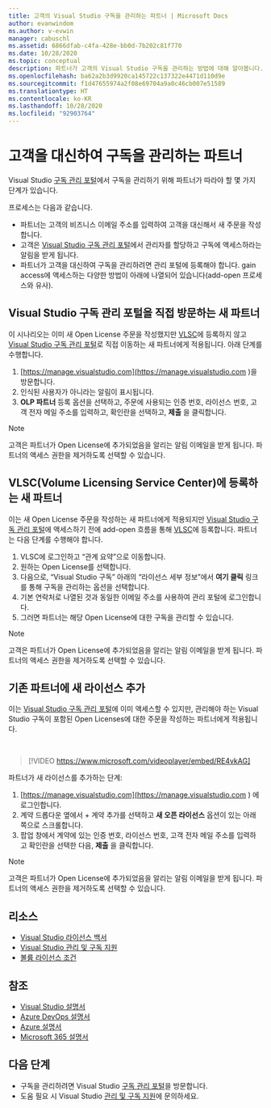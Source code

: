 ```yaml
---
title: 고객의 Visual Studio 구독을 관리하는 파트너 | Microsoft Docs
author: evanwindom
ms.author: v-evwin
manager: cabuschl
ms.assetid: 6866dfab-c4fa-428e-bb0d-7b202c81f770
ms.date: 10/28/2020
ms.topic: conceptual
description: 파트너가 고객의 Visual Studio 구독을 관리하는 방법에 대해 알아봅니다.
ms.openlocfilehash: ba62a2b3d9920ca145722c137322e4471d110d9e
ms.sourcegitcommit: f1d47655974a2f08e69704a9a0c46cb007e51589
ms.translationtype: HT
ms.contentlocale: ko-KR
ms.lasthandoff: 10/28/2020
ms.locfileid: "92903764"
---
```

# <a name="partners-managing-subscriptions-on-behalf-of-customers"></a>고객을 대신하여 구독을 관리하는 파트너
Visual Studio [구독 관리 포털](https://manage.visualstudio.com)에서 구독을 관리하기 위해 파트너가 따라야 할 몇 가지 단계가 있습니다. 

프로세스는 다음과 같습니다.
- 파트너는 고객의 비즈니스 이메일 주소를 입력하여 고객을 대신해서 새 주문을 작성합니다.
- 고객은 [Visual Studio 구독 관리 포털](https://manage.visualstudio.com)에서 관리자를 할당하고 구독에 액세스하라는 알림을 받게 됩니다.
- 파트너가 고객을 대신하여 구독을 관리하려면 관리 포털에 등록해야 합니다. gain access에 액세스하는 다양한 방법이 아래에 나열되어 있습니다(add-open 프로세스와 유사).

## <a name="new-partners-visiting-the-visual-studio-subscriptions-administration-portal-directly"></a>Visual Studio 구독 관리 포털을 직접 방문하는 새 파트너
이 시나리오는 이미 새 Open License 주문을 작성했지만 [VLSC](https://www.microsoft.com/Licensing/servicecenter/default.aspx)에 등록하지 않고 [Visual Studio 구독 관리 포털](https://manage.visualstudio.com)로 직접 이동하는 새 파트너에게 적용됩니다.  아래 단계를 수행합니다.
1. [https://manage.visualstudio.com](<https://manage.visualstudio.com> )을 방문합니다.
1. 인식된 사용자가 아니라는 알림이 표시됩니다.
1. **OLP 파트너** 등록 옵션을 선택하고, 주문에 사용되는 인증 번호, 라이선스 번호, 고객 전자 메일 주소를 입력하고, 확인란을 선택하고, **제출** 을 클릭합니다.

> [!NOTE]
> 고객은 파트너가 Open License에 추가되었음을 알리는 알림 이메일을 받게 됩니다. 파트너의 액세스 권한을 제거하도록 선택할 수 있습니다.

## <a name="new-partners-who-register-on-the-volume-licensing-service-center-vlsc"></a>VLSC(Volume Licensing Service Center)에 등록하는 새 파트너

이는 새 Open License 주문을 작성하는 새 파트너에게 적용되지만 [Visual Studio 구독 관리 포털](https://manage.visualstudio.com)에 액세스하기 전에 add-open 흐름을 통해 [VLSC](https://www.microsoft.com/Licensing/servicecenter/default.aspx)에 등록합니다. 파트너는 다음 단계를 수행해야 합니다.
1. VLSC에 로그인하고 “관계 요약”으로 이동합니다.
1. 원하는 Open License를 선택합니다.
1. 다음으로, “Visual Studio 구독” 아래의 “라이선스 세부 정보”에서 **여기 클릭** 링크를 통해 구독을 관리하는 옵션을 선택합니다.
1. 기본 연락처로 나열된 것과 동일한 이메일 주소를 사용하여 관리 포털에 로그인합니다.
1. 그러면 파트너는 해당 Open License에 대한 구독을 관리할 수 있습니다.

> [!NOTE]
> 고객은 파트너가 Open License에 추가되었음을 알리는 알림 이메일을 받게 됩니다. 파트너의 액세스 권한을 제거하도록 선택할 수 있습니다.

## <a name="existing-partners-adding-a-new-license"></a>기존 파트너에 새 라이선스 추가
이는 [Visual Studio 구독 관리 포털](https://manage.visualstudio.com)에 이미 액세스할 수 있지만, 관리해야 하는 Visual Studio 구독이 포함된 Open Licenses에 대한 주문을 작성하는 파트너에게 적용됩니다.  

<br> 

> [!VIDEO https://www.microsoft.com/videoplayer/embed/RE4vkAG]

파트너가 새 라이선스를 추가하는 단계:
1. [https://manage.visualstudio.com](<https://manage.visualstudio.com> ) 에 로그인합니다.
1. 계약 드롭다운 옆에서 + 계약 추가를 선택하고 **새 오픈 라이선스** 옵션이 있는 아래쪽으로 스크롤합니다.
1. 팝업 창에서 계약에 있는 인증 번호, 라이선스 번호, 고객 전자 메일 주소를 입력하고 확인란을 선택한 다음, **제출** 을 클릭합니다.

> [!NOTE]
> 고객은 파트너가 Open License에 추가되었음을 알리는 알림 이메일을 받게 됩니다. 파트너의 액세스 권한을 제거하도록 선택할 수 있습니다.


## <a name="resources"></a>리소스
- [Visual Studio 라이선스 백서](https://aka.ms/vslicensing)
- [Visual Studio 관리 및 구독 지원](https://visualstudio.microsoft.com/support/support-overview-vs)
- [볼륨 라이선스 조건](https://www.microsoft.com/licensing/product-licensing/products.aspx)

## <a name="see-also"></a>참조
- [Visual Studio 설명서](/visualstudio/)
- [Azure DevOps 설명서](/azure/devops/)
- [Azure 설명서](/azure/)
- [Microsoft 365 설명서](/microsoft-365/)

## <a name="next-steps"></a>다음 단계
- 구독을 관리하려면 Visual Studio [구독 관리 포털](https://manage.visualstudio.com)을 방문합니다.
- 도움 필요 시 Visual Studio [관리 및 구독 지원](https://visualstudio.microsoft.com/support/support-overview-vs)에 문의하세요.